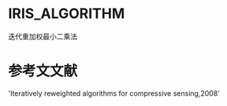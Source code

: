 # IRIS_ALGORITHM
迭代重加权最小二乘法
# 参考文文献
'Iteratively reweighted algorithms for compressive sensing,2008'
